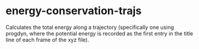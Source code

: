 # energy-conservation-trajs
Calculates the total energy along a trajectory (specifically one using progdyn, where the potential energy is recorded as the first entry in the title line of each frame of the xyz file).
